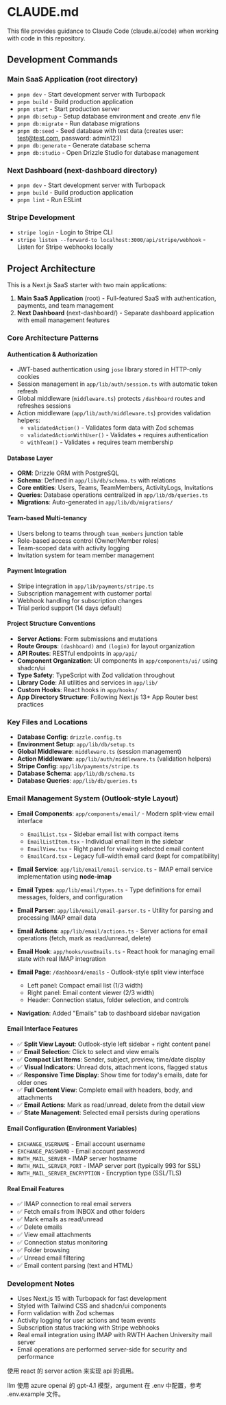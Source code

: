 # CLAUDE.md

This file provides guidance to Claude Code (claude.ai/code) when working with code in this repository.

## Development Commands

### Main SaaS Application (root directory)
- `pnpm dev` - Start development server with Turbopack
- `pnpm build` - Build production application
- `pnpm start` - Start production server
- `pnpm db:setup` - Setup database environment and create .env file
- `pnpm db:migrate` - Run database migrations
- `pnpm db:seed` - Seed database with test data (creates user: test@test.com, password: admin123)
- `pnpm db:generate` - Generate database schema
- `pnpm db:studio` - Open Drizzle Studio for database management

### Next Dashboard (next-dashboard directory)
- `pnpm dev` - Start development server with Turbopack
- `pnpm build` - Build production application
- `pnpm lint` - Run ESLint

### Stripe Development
- `stripe login` - Login to Stripe CLI
- `stripe listen --forward-to localhost:3000/api/stripe/webhook` - Listen for Stripe webhooks locally

## Project Architecture

This is a Next.js SaaS starter with two main applications:
1. **Main SaaS Application** (root) - Full-featured SaaS with authentication, payments, and team management
2. **Next Dashboard** (next-dashboard/) - Separate dashboard application with email management features

### Core Architecture Patterns

#### Authentication & Authorization
- JWT-based authentication using `jose` library stored in HTTP-only cookies
- Session management in `app/lib/auth/session.ts` with automatic token refresh
- Global middleware (`middleware.ts`) protects `/dashboard` routes and refreshes sessions
- Action middleware (`app/lib/auth/middleware.ts`) provides validation helpers:
  - `validatedAction()` - Validates form data with Zod schemas
  - `validatedActionWithUser()` - Validates + requires authentication
  - `withTeam()` - Validates + requires team membership

#### Database Layer
- **ORM**: Drizzle ORM with PostgreSQL
- **Schema**: Defined in `app/lib/db/schema.ts` with relations
- **Core entities**: Users, Teams, TeamMembers, ActivityLogs, Invitations
- **Queries**: Database operations centralized in `app/lib/db/queries.ts`
- **Migrations**: Auto-generated in `app/lib/db/migrations/`

#### Team-based Multi-tenancy
- Users belong to teams through `team_members` junction table
- Role-based access control (Owner/Member roles)
- Team-scoped data with activity logging
- Invitation system for team member management

#### Payment Integration
- Stripe integration in `app/lib/payments/stripe.ts`
- Subscription management with customer portal
- Webhook handling for subscription changes
- Trial period support (14 days default)

#### Project Structure Conventions
- **Server Actions**: Form submissions and mutations
- **Route Groups**: `(dashboard)` and `(login)` for layout organization  
- **API Routes**: RESTful endpoints in `app/api/`
- **Component Organization**: UI components in `app/components/ui/` using shadcn/ui
- **Type Safety**: TypeScript with Zod validation throughout
- **Library Code**: All utilities and services in `app/lib/`
- **Custom Hooks**: React hooks in `app/hooks/`
- **App Directory Structure**: Following Next.js 13+ App Router best practices

### Key Files and Locations
- **Database Config**: `drizzle.config.ts`
- **Environment Setup**: `app/lib/db/setup.ts`
- **Global Middleware**: `middleware.ts` (session management)
- **Action Middleware**: `app/lib/auth/middleware.ts` (validation helpers)
- **Stripe Config**: `app/lib/payments/stripe.ts`
- **Database Schema**: `app/lib/db/schema.ts`
- **Database Queries**: `app/lib/db/queries.ts`

### Email Management System (Outlook-style Layout)
- **Email Components**: `app/components/email/` - Modern split-view email interface
  - `EmailList.tsx` - Sidebar email list with compact items
  - `EmailListItem.tsx` - Individual email item in the sidebar
  - `EmailView.tsx` - Right panel for viewing selected email content
  - `EmailCard.tsx` - Legacy full-width email card (kept for compatibility)
- **Email Service**: `app/lib/email/email-service.ts` - IMAP email service implementation using **node-imap**
  
- **Email Types**: `app/lib/email/types.ts` - Type definitions for email messages, folders, and configuration
- **Email Parser**: `app/lib/email/email-parser.ts` - Utility for parsing and processing IMAP email data
- **Email Actions**: `app/lib/email/actions.ts` - Server actions for email operations (fetch, mark as read/unread, delete)
- **Email Hook**: `app/hooks/useEmails.ts` - React hook for managing email state with real IMAP integration
- **Email Page**: `/dashboard/emails` - Outlook-style split view interface
  - Left panel: Compact email list (1/3 width)
  - Right panel: Email content viewer (2/3 width)
  - Header: Connection status, folder selection, and controls
- **Navigation**: Added "Emails" tab to dashboard sidebar navigation

#### Email Interface Features
- ✅ **Split View Layout**: Outlook-style left sidebar + right content panel
- ✅ **Email Selection**: Click to select and view emails
- ✅ **Compact List Items**: Sender, subject, preview, time/date display
- ✅ **Visual Indicators**: Unread dots, attachment icons, flagged status
- ✅ **Responsive Time Display**: Show time for today's emails, date for older ones
- ✅ **Full Content View**: Complete email with headers, body, and attachments
- ✅ **Email Actions**: Mark as read/unread, delete from the detail view
- ✅ **State Management**: Selected email persists during operations

#### Email Configuration (Environment Variables)
- `EXCHANGE_USERNAME` - Email account username
- `EXCHANGE_PASSWORD` - Email account password  
- `RWTH_MAIL_SERVER` - IMAP server hostname
- `RWTH_MAIL_SERVER_PORT` - IMAP server port (typically 993 for SSL)
- `RWTH_MAIL_SERVER_ENCRYPTION` - Encryption type (SSL/TLS)

#### Real Email Features
- ✅ IMAP connection to real email servers
- ✅ Fetch emails from INBOX and other folders
- ✅ Mark emails as read/unread
- ✅ Delete emails
- ✅ View email attachments
- ✅ Connection status monitoring
- ✅ Folder browsing
- ✅ Unread email filtering
- ✅ Email content parsing (text and HTML)

### Development Notes
- Uses Next.js 15 with Turbopack for fast development
- Styled with Tailwind CSS and shadcn/ui components
- Form validation with Zod schemas
- Activity logging for user actions and team events
- Subscription status tracking with Stripe webhooks
- Real email integration using IMAP with RWTH Aachen University mail server
- Email operations are performed server-side for security and performance


使用 react 的 server action 来实现 api 的调用。


llm 使用 azure openai 的 gpt-4.1 模型，argument 在 .env 中配置，参考 .env.example 文件。









